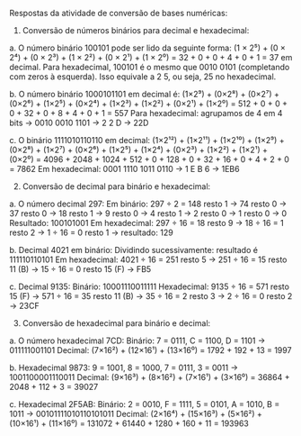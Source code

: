 
Respostas da atividade de conversão de bases numéricas:

1) Conversão de números binários para decimal e hexadecimal:

a. O número binário 100101 pode ser lido da seguinte forma:
   (1 × 2⁵) + (0 × 2⁴) + (0 × 2³) + (1 × 2²) + (0 × 2¹) + (1 × 2⁰)
   = 32 + 0 + 0 + 4 + 0 + 1 = 37 em decimal.
   Para hexadecimal, 100101 é o mesmo que 0010 0101 (completando com zeros à esquerda).
   Isso equivale a 2 5, ou seja, 25 no hexadecimal.

b. O número binário 1000101101 em decimal é:
   (1×2⁹) + (0×2⁸) + (0×2⁷) + (0×2⁶) + (1×2⁵) + (0×2⁴) + (1×2³) + (1×2²) + (0×2¹) + (1×2⁰)
   = 512 + 0 + 0 + 0 + 32 + 0 + 8 + 4 + 0 + 1 = 557
   Para hexadecimal: agrupamos de 4 em 4 bits → 0010 0010 1101 → 2 2 D → 22D

c. O binário 1111010110110 em decimal:
   (1×2¹²) + (1×2¹¹) + (1×2¹⁰) + (1×2⁹) + (0×2⁸) + (1×2⁷) + (0×2⁶) + (1×2⁵) + (1×2⁴) + (0×2³) + (1×2²) + (1×2¹) + (0×2⁰)
   = 4096 + 2048 + 1024 + 512 + 0 + 128 + 0 + 32 + 16 + 0 + 4 + 2 + 0 = 7862
   Em hexadecimal: 0001 1110 1011 0110 → 1 E B 6 → 1EB6

2) Conversão de decimal para binário e hexadecimal:

a. O número decimal 297:
   Em binário: 297 ÷ 2 = 148 resto 1 → 74 resto 0 → 37 resto 0 → 18 resto 1 → 9 resto 0 → 4 resto 1 → 2 resto 0 → 1 resto 0 → 0
   Resultado: 100101001
   Em hexadecimal: 297 ÷ 16 = 18 resto 9 → 18 ÷ 16 = 1 resto 2 → 1 ÷ 16 = 0 resto 1 → resultado: 129

b. Decimal 4021 em binário:
   Dividindo sucessivamente: resultado é 111110110101
   Em hexadecimal: 4021 ÷ 16 = 251 resto 5 → 251 ÷ 16 = 15 resto 11 (B) → 15 ÷ 16 = 0 resto 15 (F) → FB5

c. Decimal 9135:
   Binário: 10001110011111
   Hexadecimal: 9135 ÷ 16 = 571 resto 15 (F) → 571 ÷ 16 = 35 resto 11 (B) → 35 ÷ 16 = 2 resto 3 → 2 ÷ 16 = 0 resto 2 → 23CF

3) Conversão de hexadecimal para binário e decimal:

a. O número hexadecimal 7CD:
   Binário: 7 = 0111, C = 1100, D = 1101 → 011111001101
   Decimal: (7×16²) + (12×16¹) + (13×16⁰) = 1792 + 192 + 13 = 1997

b. Hexadecimal 9873:
   9 = 1001, 8 = 1000, 7 = 0111, 3 = 0011 → 1001100001110011
   Decimal: (9×16³) + (8×16²) + (7×16¹) + (3×16⁰) = 36864 + 2048 + 112 + 3 = 39027

c. Hexadecimal 2F5AB:
   Binário: 2 = 0010, F = 1111, 5 = 0101, A = 1010, B = 1011 → 00101111010110101011
   Decimal: (2×16⁴) + (15×16³) + (5×16²) + (10×16¹) + (11×16⁰)
   = 131072 + 61440 + 1280 + 160 + 11 = 193963
